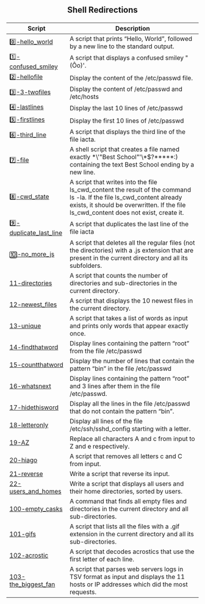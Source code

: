 ## <p style="text-align:center;"> **Shell Redirections** </p> ##
| Script | Description |
| ------ | ------ |
| [0️⃣-hello_world](0-hello_world) | A script that prints “Hello, World”, followed by a new line to the standard output. |
| [1️⃣-confused_smiley](1-confused_smiley) | A script that displays a confused smiley "(Ôo)'.|
| [2️⃣-hellofile](2-hellofile) | Display the content of the /etc/passwd file. |
| [3️⃣-3-twofiles](3-twofiles) | Display the content of /etc/passwd and /etc/hosts |
| [4️⃣-lastlines](4-lastlines) | Display the last 10 lines of /etc/passwd |
|[5️⃣-firstlines](5-firstlines) | Display the first 10 lines of /etc/passwd |
|[6️⃣-third_line](6-third_line)|A script that displays the third line of the file iacta.|
|[7️⃣️-file](7-file)|A shell script that creates a file named exactly \*\\'"Best School"\'\\*$\?\*\*\*\*\*:) containing the text Best School ending by a new line.|
|[8️⃣-cwd_state](8-cwd_state)|A script that writes into the file ls_cwd_content the result of the command ls -la. If the file ls_cwd_content already exists, it should be overwritten. If the file ls_cwd_content does not exist, create it.|
|[9️⃣-duplicate_last_line](9-duplicate_last_line)|A script that duplicates the last line of the file iacta|
|[🔟-no_more_js](10-no_more_js)| A script that deletes all the regular files (not the directories) with a .js extension that are present in the current directory and all its subfolders.|
|[11-directories](11-directories)|A script that counts the number of directories and sub-directories in the current directory.|
|[12-newest_files](12-newest_files)|A script that displays the 10 newest files in the current directory.|
|[13-unique](13-unique)|A script that takes a list of words as input and prints only words that appear exactly once.|
|[14-findthatword](14-findthatword)|Display lines containing the pattern “root” from the file /etc/passwd|
|[15-countthatword](15-countthatword) | Display the number of lines that contain the pattern “bin” in the file /etc/passwd|
|[16-whatsnext](16-whatsnext)|Display lines containing the pattern “root” and 3 lines after them in the file /etc/passwd.|
|[17-hidethisword](17-hidethisword)|Display all the lines in the file /etc/passwd that do not contain the pattern “bin”.|
|[18-letteronly](18-letteronly)|Display all lines of the file /etc/ssh/sshd_config starting with a letter.|
|[19-AZ](19-AZ)|Replace all characters A and c from input to Z and e respectively.|
|[20-hiago](20-hiago)|A script that removes all letters c and C from input.|
|[21-reverse](21-reverse)|Write a script that reverse its input.|
|[22-users_and_homes](22-users_and_homes)|Write a script that displays all users and their home directories, sorted by users.|
|[100-empty_casks](100-empty_casks)|A command that finds all empty files and directories in the current directory and all sub-directories.|
|[101-gifs](101-gifs)|A script that lists all the files with a .gif extension in the current directory and all its sub-directories.|
|[102-acrostic](102-acrostic)|A script that decodes acrostics that use the first letter of each line.|
|[103-the_biggest_fan](103-the_biggest_fan)|A script that parses web servers logs in TSV format as input and displays the 11 hosts or IP addresses which did the most requests.|



